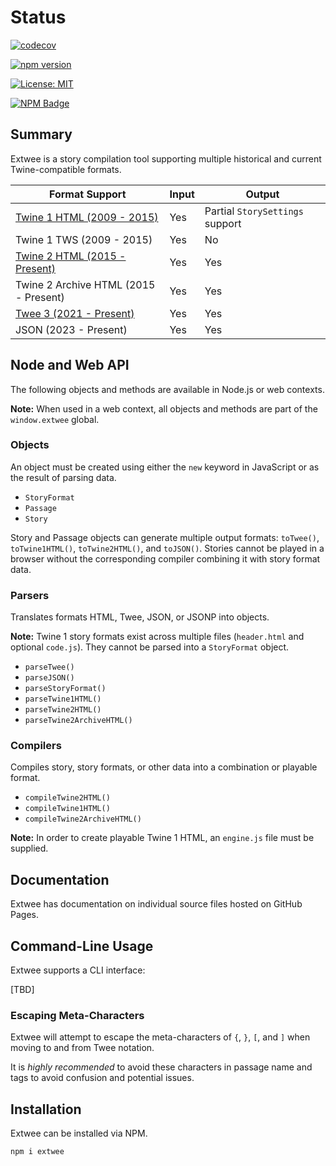 # Status

[![codecov](https://codecov.io/gh/videlais/extwee/branch/master/graph/badge.svg)](https://codecov.io/gh/videlais/extwee)

[![npm version](https://badge.fury.io/js/extwee.svg)](https://badge.fury.io/js/extwee)

[![License: MIT](https://img.shields.io/badge/License-MIT-yellow.svg)](https://opensource.org/licenses/MIT)

[![NPM Badge](https://nodei.co/npm/extwee.png?downloads=true)](https://www.npmjs.com/package/extwee)

## Summary

Extwee is a story compilation tool supporting multiple historical and current Twine-compatible formats.

| **Format Support**               | **Input** | **Output**                      |
|----------------------------------|-----------|---------------------------------|
| [Twine 1 HTML (2009 - 2015)](https://github.com/iftechfoundation/twine-specs/blob/master/twine-1-htmloutput-doc.md)       | Yes       | Partial `StorySettings` support |
| Twine 1 TWS (2009 - 2015)        | Yes       | No                              |
| [Twine 2 HTML (2015 - Present)](https://github.com/iftechfoundation/twine-specs/blob/master/twine-2-htmloutput-spec.md)    | Yes       | Yes                             |
| Twine 2 Archive HTML (2015 - Present) | Yes       | Yes                             |
| [Twee 3 (2021 - Present)](https://github.com/iftechfoundation/twine-specs/blob/master/twee-3-specification.md)          | Yes       | Yes                             |
| JSON (2023 - Present)            | Yes       | Yes                             |

## Node and Web API

The following objects and methods are available in Node.js or web contexts.

**Note:** When used in a web context, all objects and methods are part of the `window.extwee` global.

### Objects

An object must be created using either the `new` keyword in JavaScript or as the result of parsing data.

- `StoryFormat`
- `Passage`
- `Story`

Story and Passage objects can generate multiple output formats: `toTwee()`, `toTwine1HTML()`, `toTwine2HTML()`, and `toJSON()`. Stories cannot be played in a browser without the corresponding compiler combining it with story format data.

### Parsers

Translates formats HTML, Twee, JSON, or JSONP into objects.

**Note:** Twine 1 story formats exist across multiple files (`header.html` and optional `code.js`). They cannot be parsed into a `StoryFormat` object.

- `parseTwee()`
- `parseJSON()`
- `parseStoryFormat()`
- `parseTwine1HTML()`
- `parseTwine2HTML()`
- `parseTwine2ArchiveHTML()`

### Compilers

Compiles story, story formats, or other data into a combination or playable format.

- `compileTwine2HTML()`
- `compileTwine1HTML()`
- `compileTwine2ArchiveHTML()`

**Note:** In order to create playable Twine 1 HTML, an `engine.js` file must be supplied.

## Documentation

Extwee has documentation on individual source files hosted on GitHub Pages.

## Command-Line Usage

Extwee supports a CLI interface:

[TBD]

### Escaping Meta-Characters

Extwee will attempt to escape the meta-characters of `{`, `}`, `[`, and `]` when moving to and from Twee notation.

It is _highly recommended_ to avoid these characters in passage name and tags to avoid confusion and potential issues.

## Installation

Extwee can be installed via NPM.

`npm i extwee`
